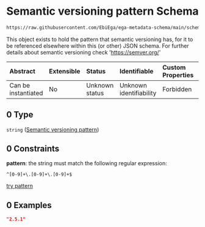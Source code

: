 # Semantic versioning pattern Schema

```txt
https://raw.githubusercontent.com/EbiEga/ega-metadata-schema/main/schemas/EGA.common-definitions.json#/definitions/schemaDescriptor/properties/objectSchemaVersion/allOf/0
```

This object exists to hold the pattern that semantic versioning has, for it to be referenced elsewhere within this (or other) JSON schema. For further details about semantic versioning check '<https://semver.org/>'

| Abstract            | Extensible | Status         | Identifiable            | Custom Properties | Additional Properties | Access Restrictions | Defined In                                                                                           |
| :------------------ | :--------- | :------------- | :---------------------- | :---------------- | :-------------------- | :------------------ | :--------------------------------------------------------------------------------------------------- |
| Can be instantiated | No         | Unknown status | Unknown identifiability | Forbidden         | Allowed               | none                | [EGA.common-definitions.json\*](../../../schemas/EGA.common-definitions.json "open original schema") |

## 0 Type

`string` ([Semantic versioning pattern](ega-4-definitions-schema-descriptor-properties-version-of-the-objects-schema-allof-semantic-versioning-pattern.md))

## 0 Constraints

**pattern**: the string must match the following regular expression:&#x20;

```regexp
^[0-9]+\.[0-9]+\.[0-9]+$
```

[try pattern](https://regexr.com/?expression=%5E%5B0-9%5D%2B%5C.%5B0-9%5D%2B%5C.%5B0-9%5D%2B%24 "try regular expression with regexr.com")

## 0 Examples

```json
"2.5.1"
```
